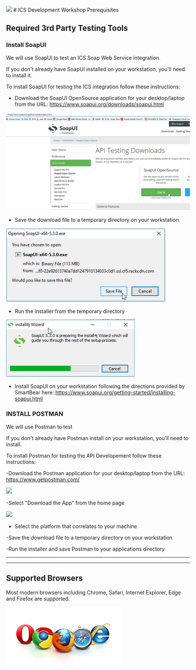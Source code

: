 <img class="float-right" src="https://oracle.github.io/learning-library/workshops/common-content/images/touch-the-cloud/ttc-logo.png" width="200">
# ICS Development Workshop Prerequisites

## Required 3rd Party Testing Tools

### Install SoapUI

We will use SoapUI to test an ICS Soap Web Service integration.

If you don't already have SoapUI installed on your workstation, you'll need to install it.

To install SoapUI for testing the ICS integration follow these instructions:

- Download the SoapUI OpenSource application for your desktop/laptop from the URL: <https://www.soapui.org/downloads/soapui.html>

![](images/studentguide/image001.png)

- Save the download file to a temporary directory on your workstation.

![](images/studentguide/image002.png)

- Run the installer from the temporary directory

![](images/studentguide/image003.png)

- Install SoapUI on your workstation following the directions provided by SmartBear here: <https://www.soapui.org/getting-started/installing-soapui.html> 

### INSTALL POSTMAN

We will use Postman to test 

If you don't already have Postman install on your workstation, you'll need to install.

To install Postman for testing the API Developement follow these instructions:

-Download the Postman application for your desktop/laptop from the URL:
<https://www.getpostman.com/>

![](images/studentguide/postmanImage1.png)

-Select "Download the App" from the home page

![](images/studentguide/postmanImage2.png)

-  Select the platform that correlates to your machine

-Save the download file to a temporary directory on your workstation

-Run the installer and save Postman to your applications directory


---

---

## Supported Browsers

Most modern browsers including Chrome, Safari, Internet Explorer, Edge and Firefox are supported.

![](images/browsers.jpeg)
